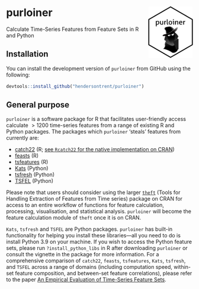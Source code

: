 
# purloiner <img src="man/figures/logo.png" align="right" width="120" />

Calculate Time-Series Features from Feature Sets in R and Python

## Installation

You can install the development version of `purloiner` from GitHub using
the following:

``` r
devtools::install_github("hendersontrent/purloiner")
```

## General purpose

`purloiner` is a software package for R that facilitates user-friendly
access calculate $>1200$ time-series features from a range of existing R
and Python packages. The packages which `purloiner` ‘steals’ features
from currently are:

- [catch22](https://link.springer.com/article/10.1007/s10618-019-00647-x)
  (R; [see `Rcatch22` for the native implementation on
  CRAN](https://github.com/hendersontrent/Rcatch22))
- [feasts](https://feasts.tidyverts.org) (R)
- [tsfeatures](https://github.com/robjhyndman/tsfeatures) (R)
- [Kats](https://facebookresearch.github.io/Kats/) (Python)
- [tsfresh](https://tsfresh.com) (Python)
- [TSFEL](https://tsfel.readthedocs.io/en/latest/) (Python)

Please note that users should consider using the larger
[`theft`](https://github.com/hendersontrent/theft/tree/main) (Tools for
Handling Extraction of Features from Time series) package on CRAN for
access to an entire workflow of functions for feature calculation,
processing, visualisation, and statistical analysis. `purloiner` will
become the feature calculation module of `theft` once it is on CRAN.

`Kats`, `tsfresh` and `TSFEL` are Python packages. `purloiner` has
built-in functionality for helping you install these libraries—all you
need to do is install Python 3.9 on your machine. If you wish to access
the Python feature sets, please run `?install_python_libs` in R after
downloading `purloiner` or consult the vignette in the package for more
information. For a comprehensive comparison of `catch22`, `feasts`,
`tsfeatures`, `Kats`, `tsfresh`, and `TSFEL` across a range of domains
(including computation speed, within-set feature composition, and
between-set feature correlations), please refer to the paper [An
Empirical Evaluation of Time-Series Feature
Sets](https://ieeexplore.ieee.org/document/9679937).
